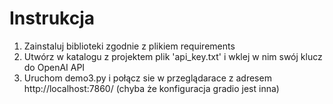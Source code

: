 # Instrukcja
1. Zainstaluj biblioteki zgodnie z plikiem requirements
2. Utwórz w katalogu z projektem plik 'api_key.txt' i wklej w nim swój klucz do OpenAI API
3. Uruchom demo3.py i połącz sie w przeglądarace z adresem http://localhost:7860/ (chyba że konfiguracja gradio jest inna)
